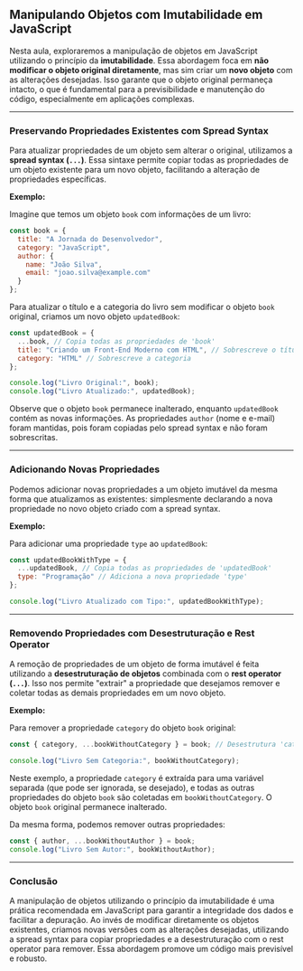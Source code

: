 ## Manipulando Objetos com Imutabilidade em JavaScript

Nesta aula, exploraremos a manipulação de objetos em JavaScript utilizando o princípio da **imutabilidade**. Essa abordagem foca em **não modificar o objeto original diretamente**, mas sim criar um **novo objeto** com as alterações desejadas. Isso garante que o objeto original permaneça intacto, o que é fundamental para a previsibilidade e manutenção do código, especialmente em aplicações complexas.

-----

### Preservando Propriedades Existentes com Spread Syntax

Para atualizar propriedades de um objeto sem alterar o original, utilizamos a **spread syntax (`...`)**. Essa sintaxe permite copiar todas as propriedades de um objeto existente para um novo objeto, facilitando a alteração de propriedades específicas.

**Exemplo:**

Imagine que temos um objeto `book` com informações de um livro:

```javascript
const book = {
  title: "A Jornada do Desenvolvedor",
  category: "JavaScript",
  author: {
    name: "João Silva",
    email: "joao.silva@example.com"
  }
};
```

Para atualizar o título e a categoria do livro sem modificar o objeto `book` original, criamos um novo objeto `updatedBook`:

```javascript
const updatedBook = {
  ...book, // Copia todas as propriedades de 'book'
  title: "Criando um Front-End Moderno com HTML", // Sobrescreve o título
  category: "HTML" // Sobrescreve a categoria
};

console.log("Livro Original:", book);
console.log("Livro Atualizado:", updatedBook);
```

Observe que o objeto `book` permanece inalterado, enquanto `updatedBook` contém as novas informações. As propriedades `author` (nome e e-mail) foram mantidas, pois foram copiadas pelo spread syntax e não foram sobrescritas.

-----

### Adicionando Novas Propriedades

Podemos adicionar novas propriedades a um objeto imutável da mesma forma que atualizamos as existentes: simplesmente declarando a nova propriedade no novo objeto criado com a spread syntax.

**Exemplo:**

Para adicionar uma propriedade `type` ao `updatedBook`:

```javascript
const updatedBookWithType = {
  ...updatedBook, // Copia todas as propriedades de 'updatedBook'
  type: "Programação" // Adiciona a nova propriedade 'type'
};

console.log("Livro Atualizado com Tipo:", updatedBookWithType);
```

-----

### Removendo Propriedades com Desestruturação e Rest Operator

A remoção de propriedades de um objeto de forma imutável é feita utilizando a **desestruturação de objetos** combinada com o **rest operator (`...`)**. Isso nos permite "extrair" a propriedade que desejamos remover e coletar todas as demais propriedades em um novo objeto.

**Exemplo:**

Para remover a propriedade `category` do objeto `book` original:

```javascript
const { category, ...bookWithoutCategory } = book; // Desestrutura 'category' e coleta o restante em 'bookWithoutCategory'

console.log("Livro Sem Categoria:", bookWithoutCategory);
```

Neste exemplo, a propriedade `category` é extraída para uma variável separada (que pode ser ignorada, se desejado), e todas as outras propriedades do objeto `book` são coletadas em `bookWithoutCategory`. O objeto `book` original permanece inalterado.

Da mesma forma, podemos remover outras propriedades:

```javascript
const { author, ...bookWithoutAuthor } = book;
console.log("Livro Sem Autor:", bookWithoutAuthor);
```

-----

### Conclusão

A manipulação de objetos utilizando o princípio da imutabilidade é uma prática recomendada em JavaScript para garantir a integridade dos dados e facilitar a depuração. Ao invés de modificar diretamente os objetos existentes, criamos novas versões com as alterações desejadas, utilizando a spread syntax para copiar propriedades e a desestruturação com o rest operator para remover. Essa abordagem promove um código mais previsível e robusto.
